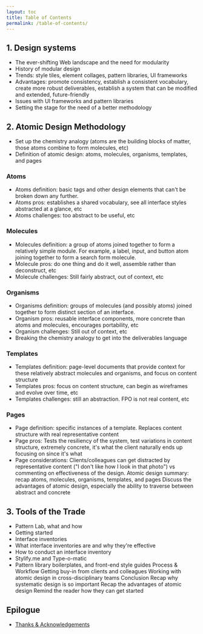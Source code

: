 ```yaml
---
layout: toc
title: Table of Contents
permalink: /table-of-contents/
---
```


## 1. Design systems
 - The ever-shifting Web landscape and the need for modularity
 - History of modular design
 - Trends: style tiles, element collages, pattern libraries, UI frameworks
 - Advantages: promote consistency, establish a consistent vocabulary, create more robust deliverables, establish a system that can be modified and extended, future-friendly
 - Issues with UI frameworks and pattern libraries
 - Setting the stage for the need of a better methodology

## 2. Atomic Design Methodology
 - Set up the chemistry analogy (atoms are the building blocks of matter, those atoms combine to form molecules, etc)
 - Definition of atomic design: atoms, molecules, organisms, templates, and pages

### Atoms
  - Atoms definition: basic tags and other design elements that can't be broken down any further.
  - Atoms pros: establishes a shared vocabulary, see all interface styles abstracted at a glance, etc
  - Atoms challenges: too abstract to be useful, etc
  
### Molecules
  - Molecules definition: a group of atoms joined together to form a relatively simple module. For example, a label, input, and button atom joining together to form a search form molecule.
  - Molecule pros: do one thing and do it well, assemble rather than deconstruct, etc
  - Molecule challenges: Still fairly abstract, out of context, etc

### Organisms
  - Organisms definition: groups of molecules (and possibly atoms) joined together to form distinct section of an interface.
  - Organism pros: reusable interface components, more concrete than atoms and molecules, encourages portability, etc
  - Organism challenges: Still out of context, etc
 - Breaking the chemistry analogy to get into the deliverables language

### Templates
  - Templates definition: page-level documents that provide context for these relatively abstract molecules and organisms, and  focus on content structure
  - Templates pros: focus on content structure, can begin as wireframes and evolve over time, etc
  - Templates challenges: still an abstraction. FPO is not real content, etc

### Pages
  - Page definition: specific instances of a template. Replaces content structure with real representative content
  - Page pros: Tests the resiliency of the system, test variations in content structure, extremely concrete, it's what the client naturally ends up focusing on since it's what
  - Page considerations: Clients/colleagues can get distracted by representative content ("I don't like how I look in that photo") vs commenting on effectiveness of the design.
Atomic design summary: recap atoms, molecules, organisms, templates, and pages
Discuss the advantages of atomic design, especially the ability to traverse between abstract and concrete

## 3. Tools of the Trade
- Pattern Lab, what and how
 - Getting started
 - Interface inventories
  - What interface inventories are and why they're effective
  - How to conduct an interface inventory
  - Stylify.me and Type-o-matic
  - Pattern library boilerplates, and front-end style guides
Process & Workflow
Getting buy-in from clients and colleagues
Working with atomic design in cross-disciplinary teams
Conclusion
Recap why systematic design is so important
Recap the advantages of atomic design
Remind the reader how they can get started
## Epilogue
- [Thanks & Acknowledgements](/thanks/)
